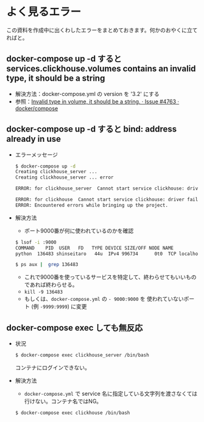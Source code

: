 # よく見るエラー

この資料を作成中に出くわしたエラーをまとめておきます。何かのおやくに立てればと。

## docker-compose up -d すると services.clickhouse.volumes contains an invalid type, it should be a string 
- 解決方法：docker-compose.yml の version を '3.2' にする
- 参照：[Invalid type in volume, it should be a string. · Issue #4763 · docker/compose](https://github.com/docker/compose/issues/4763)


## docker-compose up -d すると bind: address already in use

- エラーメッセージ
    ```bash
    $ docker-compose up -d
    Creating clickhouse_server ... 
    Creating clickhouse_server ... error

    ERROR: for clickhouse_server  Cannot start service clickhouse: driver failed programming external connectivity on endpoint clickhouse_server (237032740af583e776cf5c40213eddec6740ea1437061be2676845457f9ad5aa): Error starting userland proxy: listen tcp4 0.0.0.0:9000: bind: address already in use

    ERROR: for clickhouse  Cannot start service clickhouse: driver failed programming external connectivity on endpoint clickhouse_server (237032740af583e776cf5c40213eddec6740ea1437061be2676845457f9ad5aa): Error starting userland proxy: listen tcp4 0.0.0.0:9000: bind: address already in use
    ERROR: Encountered errors while bringing up the project.
    ``` 
- 解決方法
    - ポート9000番が何に使われているのかを確認
    ```bash
    $ lsof -i :9000
    COMMAND    PID  USER   FD   TYPE DEVICE SIZE/OFF NODE NAME
    python  136483 shinseitaro   44u  IPv4 996734      0t0  TCP localhost:9000 (LISTEN)

    $ ps aux |  grep 136483 
    ```

    - これで9000番を使っているサービスを特定して、終わらせてもいいものであれば終わらせる。
    - `kill -9 136483` 
    - もしくは、`docker-compose.yml` の `- 9000:9000` を 使われていないポート (例 `-9999:9999`) に変更

## docker-compose exec しても無反応

- 状況
    ```bash
    $ docker-compose exec clickhouse_server /bin/bash
    ```
    コンテナにログインできない。

- 解決方法
    - `docker-compose.yml` で service 名に指定している文字列を渡さなくては行けない。コンテナ名ではNG。
    ```bash
    $ docker-compose exec clickhouse /bin/bash
    ```

